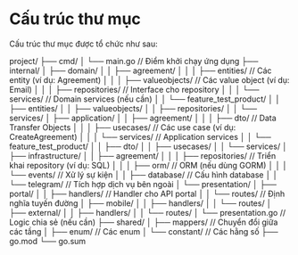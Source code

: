 # **Cấu trúc thư mục**

Cấu trúc thư mục được tổ chức như sau:

project/
├── cmd/
│ └── main.go // Điểm khởi chạy ứng dụng
├── internal/
│ ├── domain/
│ │ ├── agreement/
│ │ │ ├── entities/ // Các entity (ví dụ: Agreement)
│ │ │ ├── valueobjects/ // Các value object (ví dụ: Email)
│ │ │ ├── repositories/ // Interface cho repository
│ │ │ └── services/ // Domain services (nếu cần)
│ │ └── feature_test_product/
│ │ ├── entities/
│ │ ├── valueobjects/
│ │ ├── repositories/
│ │ └── services/
│ ├── application/
│ │ ├── agreement/
│ │ │ ├── dto/ // Data Transfer Objects
│ │ │ ├── usecases/ // Các use case (ví dụ: CreateAgreement)
│ │ │ └── services/ // Application services
│ │ └── feature_test_product/
│ │ ├── dto/
│ │ ├── usecases/
│ │ └── services/
│ ├── infrastructure/
│ │ ├── agreement/
│ │ │ ├── repositories/ // Triển khai repository (ví dụ: SQL)
│ │ │ ├── orm/ // ORM (nếu dùng GORM)
│ │ │ └── events/ // Xử lý sự kiện
│ │ ├── database/ // Cấu hình database
│ │ └── telegram/ // Tích hợp dịch vụ bên ngoài
│ └── presentation/
│ ├── portal/
│ │ ├── handlers/ // Handler cho API portal
│ │ └── routes/ // Định nghĩa tuyến đường
│ ├── mobile/
│ │ ├── handlers/
│ │ └── routes/
│ ├── external/
│ │ ├── handlers/
│ │ └── routes/
│ └── presentation.go // Logic chia sẻ (nếu cần)
├── shared/
│ ├── mappers/ // Chuyển đổi giữa các tầng
│ ├── enum/ // Các enum
│ └── constant/ // Các hằng số
├── go.mod
└── go.sum
